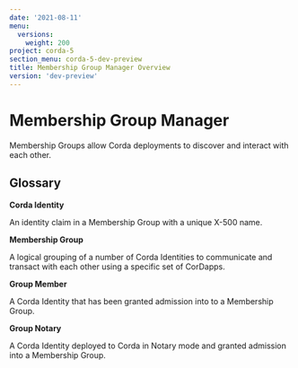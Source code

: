 ```yaml
---
date: '2021-08-11'
menu:
  versions:
    weight: 200
project: corda-5
section_menu: corda-5-dev-preview
title: Membership Group Manager Overview
version: 'dev-preview'
---
```


# Membership Group Manager

Membership Groups allow Corda deployments to discover and interact with each other.

## Glossary

**Corda Identity**

An identity claim in a Membership Group with a unique X-500 name.


**Membership Group**

A logical grouping of a number of Corda Identities to communicate and transact with each other using a specific set of CorDapps.


**Group Member**

A Corda Identity that has been granted admission into to a Membership Group.

**Group Notary**

A Corda Identity deployed to Corda in Notary mode and granted admission into a Membership Group.


